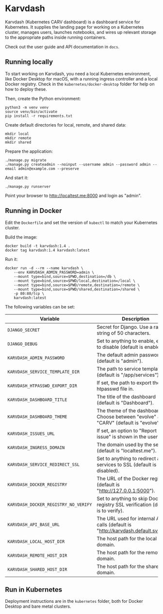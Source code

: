 # Karvdash

Karvdash (Kubernetes CARV dashboard) is a dashboard service for Kubernetes. It supplies the landing page for working on a Kubernetes cluster, manages users, launches notebooks, and wires up relevant storage to the appropriate paths inside running containers.

Check out the user guide and API documentation in `docs`.

## Running locally

To start working on Karvdash, you need a local Kubernetes environment, like Docker Desktop for macOS, with a running ingress controller and a local Docker registry. Check in the `kubernetes/docker-desktop` folder for help on how to deploy these.

Then, create the Python environment:
```
python3 -m venv venv
source venv/bin/activate
pip install -r requirements.txt
```

Create default directories for local, remote, and shared data:
```
mkdir local
mkdir remote
mkdir shared
```

Prepare the application:
```
./manage.py migrate
./manage.py createadmin --noinput --username admin --password admin --email admin@example.com --preserve
```

And start it:
```
./manage.py runserver
```

Point your browser to http://localtest.me:8000 and login as "admin".

## Running in Docker

Edit the `Dockerfile` and set the version of `kubectl` to match your Kubernetes cluster.

Build the image:
```
docker build -t karvdash:1.4 .
docker tag karvdash:1.4 karvdash:latest
```

Run it:
```
docker run -d --rm --name karvdash \
    --env KARVDASH_ADMIN_PASSWORD=admin \
    --mount type=bind,source=$PWD,destination=/db \
    --mount type=bind,source=$PWD/local,destination=/local \
    --mount type=bind,source=$PWD/remote,destination=/remote \
    --mount type=bind,source=$PWD/shared,destination=/shared \
    -p 80:80/tcp \
    karvdash:latest
```

The following variables can be set:

| Variable                             | Description                                                                           |
|--------------------------------------|---------------------------------------------------------------------------------------|
| `DJANGO_SECRET`                      | Secret for Django. Use a random string of 50 characters.                              |
| `DJANGO_DEBUG`                       | Set to anything to enable, empty to disable (default is enabled).                     |
| `KARVDASH_ADMIN_PASSWORD`            | The default admin password (default is "admin").                                      |
| `KARVDASH_SERVICE_TEMPLATE_DIR`      | The path to service templates (default is "/app/services")                            |
| `KARVDASH_HTPASSWD_EXPORT_DIR`       | If set, the path to export the htpasswd file in.                                      |
| `KARVDASH_DASHBOARD_TITLE`           | The title of the dashboard (default is "Dashboard").                                  |
| `KARVDASH_DASHBOARD_THEME`           | The theme of the dashboard. Choose between "evolve" and "CARV" (default is "evolve"). |
| `KARVDASH_ISSUES_URL`                | If set, an option to "Report an issue" is shown in the user menu.                     |
| `KARVDASH_INGRESS_DOMAIN`            | The domain used by the service (default is "localtest.me").                           |
| `KARVDASH_SERVICE_REDIRECT_SSL`      | Set to anything to redirect all services to SSL (default is disabled).                |
| `KARVDASH_DOCKER_REGISTRY`           | The URL of the Docker registry (default is "http://127.0.0.1:5000").                  |
| `KARVDASH_DOCKER_REGISTRY_NO_VERIFY` | Set to anything to skip Docker registry SSL verification (default is to verify).      |
| `KARVDASH_API_BASE_URL`              | The URL used for internal API calls (default is "http://karvdash.default.svc/api").   |
| `KARVDASH_LOCAL_HOST_DIR`            | The host path for the local data domain.                                              |
| `KARVDASH_REMOTE_HOST_DIR`           | The host path for the remote data domain.                                             |
| `KARVDASH_SHARED_HOST_DIR`           | The host path for the shared data domain.                                             |

## Run in Kubernetes

Deployment instructions are in the `kubernetes` folder, both for Docker Desktop and bare metal clusters.
